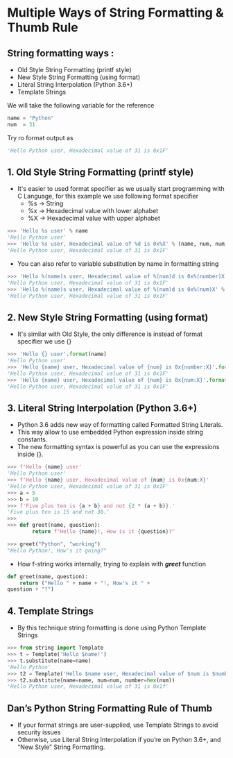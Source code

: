 # Multiple Ways of String Formatting & Thumb Rule

## String formatting ways :
* Old Style String Formatting (printf style)
* New Style String Formatting (using format)
* Literal String Interpolation (Python 3.6+)
* Template Strings

We will take the following variable for the reference
```python
name = "Python"
num  = 31
```
Try ro format output as
```python
'Hello Python user, Hexadecimal value of 31 is 0x1F'
```

## 1. Old Style String Formatting (printf style)
* It's easier to used format specifier as we usually start programming with C Language, for this example we use following format specifier
    * %s -> String
    * %x -> Hexadecimal value with lower alphabet
    * %X -> Hexadecimal value with upper alphabet
```python
>>> 'Hello %s user' % name
'Hello Python user'
>>> 'Hello %s user, Hexadecimal value of %d is 0x%X' % (name, num, num)
'Hello Python user, Hexadecimal value of 31 is 0x1F'
```
* You can also refer to variable substitution by name in formatting string
```python
>>> 'Hello %(name)s user, Hexadecimal value of %(num)d is 0x%(number)X' % {"name" : name, "num" : num, "number" : num}
'Hello Python user, Hexadecimal value of 31 is 0x1F'
>>> 'Hello %(name)s user, Hexadecimal value of %(num)d is 0x%(num)X' % {"name" : name, "num" : num}
'Hello Python user, Hexadecimal value of 31 is 0x1F'
```

## 2. New Style String Formatting (using format)
* It's similar with Old Style, the only difference is instead of format specifier we use {}
```python
>>> 'Hello {} user'.format(name)
'Hello Python user'
>>> 'Hello {name} user, Hexadecimal value of {num} is 0x{number:X}'.format(name=name, num=num, number=num)
'Hello Python user, Hexadecimal value of 31 is 0x1F'
>>> 'Hello {name} user, Hexadecimal value of {num} is 0x{num:X}'.format(name=name, num=num)
'Hello Python user, Hexadecimal value of 31 is 0x1F'
```

## 3. Literal String Interpolation (Python 3.6+)
* Python 3.6 adds new way of formatting called Formatted String Literals.
* This way allow to use embedded Python expression inside string constants.
* The new formatting syntax is powerful as you can use the expressions inside {}.
```python
>>> f'Hello {name} user'
'Hello Python user'
>>> f'Hello {name} user, Hexadecimal value of {num} is 0x{num:X}'
'Hello Python user, Hexadecimal value of 31 is 0x1F'
>>> a = 5
>>> b = 10
>>> f'Five plus ten is {a + b} and not {2 * (a + b)}.'
'Five plus ten is 15 and not 30.'
>>>
>>> def greet(name, question):
        return f"Hello {name}!, How is it {question}?"

>>> greet("Python", "working")
"Hello Python!, How's it going?"
```
* How f-string works internally, trying to explain with ***greet*** function
```python
def greet(name, question):
    return ("Hello " + name + "!, How's it " +
question + "?")
```

## 4. Template Strings
* By this technique string formatting is done using Python Template Strings
```python
>>> from string import Template
>>> t = Template('Hello $name!')
>>> t.substitute(name=name)
'Hello Python'
>>> t2 = Template('Hello $name user, Hexadecimal value of $num is $number')
>>> t2.substitute(name=name, num=num, number=hex(num))
'Hello Python user, Hexadecimal value of 31 is 0x1f'
```

## **Dan’s Python String Formatting Rule of Thumb**
* If your format strings are user-supplied, use Template Strings to avoid security issues
* Otherwise, use Literal String Interpolation if you’re on Python 3.6+, and “New Style” String Formatting.